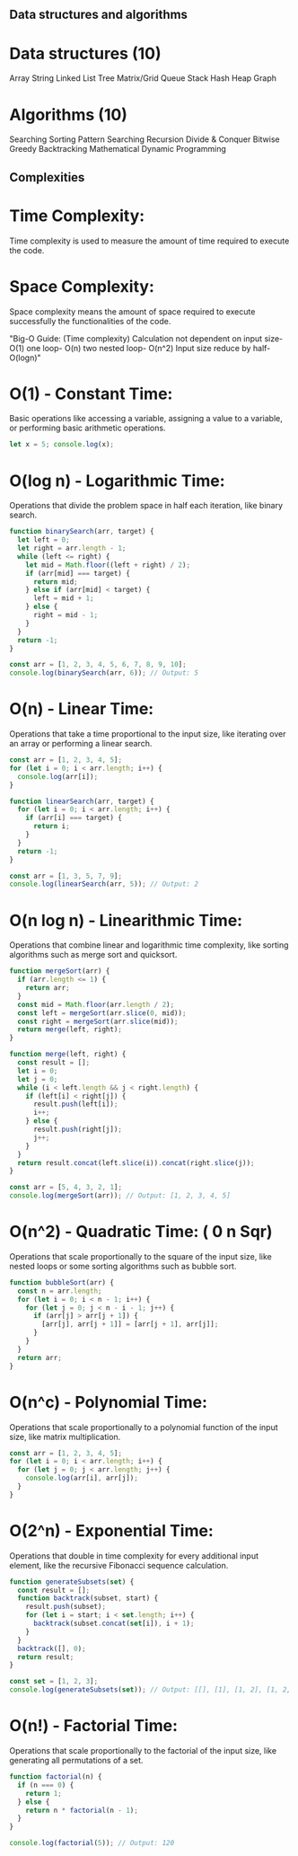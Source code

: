 ## Data structures and algorithms
# Data structures   (10)
Array
String
Linked List
Tree
Matrix/Grid
Queue
Stack
Hash
Heap
Graph

# Algorithms        (10)
Searching
Sorting
Pattern Searching
Recursion
Divide & Conquer
Bitwise
Greedy
Backtracking
Mathematical
Dynamic Programming


## Complexities
# Time Complexity: 
Time complexity is used to measure the amount of time required to execute the code.

# Space Complexity: 
Space complexity means the amount of space required to execute successfully the functionalities of the code. 

"Big-O Guide: (Time complexity)
Calculation not dependent on input size- O(1)
one loop- O(n)
two nested loop- O(n^2)
Input size reduce by half- O(logn)"

# O(1) - Constant Time:
Basic operations like accessing a variable, assigning a value to a variable, or performing basic arithmetic operations.
```js
let x = 5; console.log(x);
```

# O(log n) - Logarithmic Time:
Operations that divide the problem space in half each iteration, like binary search.
```js
function binarySearch(arr, target) {
  let left = 0;
  let right = arr.length - 1;
  while (left <= right) {
    let mid = Math.floor((left + right) / 2);
    if (arr[mid] === target) {
      return mid;
    } else if (arr[mid] < target) {
      left = mid + 1;
    } else {
      right = mid - 1;
    }
  }
  return -1;
}

const arr = [1, 2, 3, 4, 5, 6, 7, 8, 9, 10];
console.log(binarySearch(arr, 6)); // Output: 5

```

# O(n) - Linear Time:
Operations that take a time proportional to the input size, like iterating over an array or performing a linear search.
```js
const arr = [1, 2, 3, 4, 5];
for (let i = 0; i < arr.length; i++) {
  console.log(arr[i]);
}

```
```js
function linearSearch(arr, target) {
  for (let i = 0; i < arr.length; i++) {
    if (arr[i] === target) {
      return i;
    }
  }
  return -1;
}

const arr = [1, 3, 5, 7, 9];
console.log(linearSearch(arr, 5)); // Output: 2

```

# O(n log n) - Linearithmic Time:
Operations that combine linear and logarithmic time complexity, like sorting algorithms such as merge sort and quicksort.
```js
function mergeSort(arr) {
  if (arr.length <= 1) {
    return arr;
  }
  const mid = Math.floor(arr.length / 2);
  const left = mergeSort(arr.slice(0, mid));
  const right = mergeSort(arr.slice(mid));
  return merge(left, right);
}

function merge(left, right) {
  const result = [];
  let i = 0;
  let j = 0;
  while (i < left.length && j < right.length) {
    if (left[i] < right[j]) {
      result.push(left[i]);
      i++;
    } else {
      result.push(right[j]);
      j++;
    }
  }
  return result.concat(left.slice(i)).concat(right.slice(j));
}

const arr = [5, 4, 3, 2, 1];
console.log(mergeSort(arr)); // Output: [1, 2, 3, 4, 5]

```

# O(n^2) - Quadratic Time:  ( 0 n Sqr) 
Operations that scale proportionally to the square of the input size, like nested loops or some sorting algorithms such as bubble sort.
```js
function bubbleSort(arr) {
  const n = arr.length;
  for (let i = 0; i < n - 1; i++) {
    for (let j = 0; j < n - i - 1; j++) {
      if (arr[j] > arr[j + 1]) {
        [arr[j], arr[j + 1]] = [arr[j + 1], arr[j]];
      }
    }
  }
  return arr;
}

```

# O(n^c) - Polynomial Time:
Operations that scale proportionally to a polynomial function of the input size, like matrix multiplication.
```js
const arr = [1, 2, 3, 4, 5];
for (let i = 0; i < arr.length; i++) {
  for (let j = 0; j < arr.length; j++) {
    console.log(arr[i], arr[j]);
  }
}

```

# O(2^n) - Exponential Time:
Operations that double in time complexity for every additional input element, like the recursive Fibonacci sequence calculation.
```js
function generateSubsets(set) {
  const result = [];
  function backtrack(subset, start) {
    result.push(subset);
    for (let i = start; i < set.length; i++) {
      backtrack(subset.concat(set[i]), i + 1);
    }
  }
  backtrack([], 0);
  return result;
}

const set = [1, 2, 3];
console.log(generateSubsets(set)); // Output: [[], [1], [1, 2], [1, 2, 3], [1, 3], [2], [2, 3], [3]]

```

# O(n!) - Factorial Time:
Operations that scale proportionally to the factorial of the input size, like generating all permutations of a set.
```js
function factorial(n) {
  if (n === 0) {
    return 1;
  } else {
    return n * factorial(n - 1);
  }
}

console.log(factorial(5)); // Output: 120

```